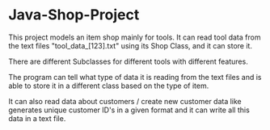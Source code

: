 # Java-Shop-Project
This project models an item shop mainly for tools.
It can read tool data from the text files "tool_data_[123].txt" using its Shop Class, and it can store it.

There are different Subclasses for different tools with different features.

The program can tell what type of data it is reading from the text files and is able to store it in a different class based on the type of item.

It can also read data about customers / create new customer data like generates unique customer ID's in a given format and it can write all this data in a text file.
